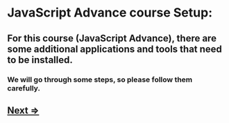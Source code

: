 # JavaScript Advance course Setup:

## For this course (JavaScript Advance), there are some additional applications and tools that need to be installed.
### We will go through some steps, so please follow them carefully.

## [Next =>](mongodb-installations.md)